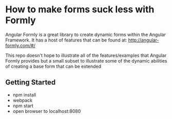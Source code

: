 # How to make forms suck less with Formly

Angular Formly is a great library to create dynamic forms within the Angular Framework.  It has a host of features that can be found at:
http://angular-formly.com/#/

This repo doesn't hope to illustrate all of the features/examples that Angular Formly provides but a small subset to illustrate some of the dynamic abilities of creating a base form that can be extended 

## Getting Started

* npm install
* webpack
* npm start
* open browser to localhost:8080